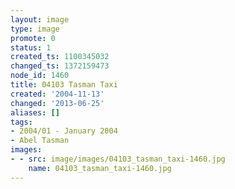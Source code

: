 ```yaml
---
layout: image
type: image
promote: 0
status: 1
created_ts: 1100345032
changed_ts: 1372159473
node_id: 1460
title: 04103 Tasman Taxi
created: '2004-11-13'
changed: '2013-06-25'
aliases: []
tags:
- 2004/01 - January 2004
- Abel Tasman
images:
- - src: image/images/04103_tasman_taxi-1460.jpg
    name: 04103_tasman_taxi-1460.jpg
---
```


